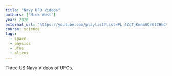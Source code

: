 ```yaml
---
title: "Navy UFO Videos"
authors: ["Mick West"]
year: 2020
external_url: "https://youtube.com/playlist?list=PL-4ZqTjKmhn5Qr0tCHkCVnqTx_c0P3O2t"
course: science
tags:
  - space
  - physics
  - ufos
  - aliens
---
```


Three US Navy Videos of UFOs.
